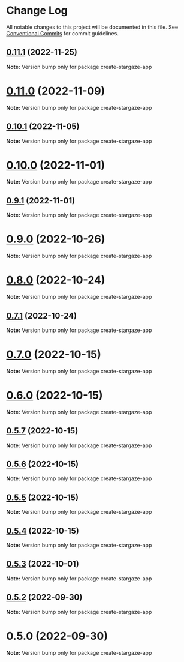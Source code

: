 # Change Log

All notable changes to this project will be documented in this file.
See [Conventional Commits](https://conventionalcommits.org) for commit guidelines.

## [0.11.1](https://github.com/cosmology-tech/create-cosmos-app/compare/create-stargaze-app@0.11.0...create-stargaze-app@0.11.1) (2022-11-25)

**Note:** Version bump only for package create-stargaze-app





# [0.11.0](https://github.com/cosmology-tech/create-cosmos-app/compare/create-stargaze-app@0.10.1...create-stargaze-app@0.11.0) (2022-11-09)

**Note:** Version bump only for package create-stargaze-app





## [0.10.1](https://github.com/cosmology-tech/create-cosmos-app/compare/create-stargaze-app@0.10.0...create-stargaze-app@0.10.1) (2022-11-05)

**Note:** Version bump only for package create-stargaze-app





# [0.10.0](https://github.com/cosmology-tech/create-cosmos-app/compare/create-stargaze-app@0.9.1...create-stargaze-app@0.10.0) (2022-11-01)

**Note:** Version bump only for package create-stargaze-app





## [0.9.1](https://github.com/cosmology-tech/create-cosmos-app/compare/create-stargaze-app@0.9.0...create-stargaze-app@0.9.1) (2022-11-01)

**Note:** Version bump only for package create-stargaze-app





# [0.9.0](https://github.com/cosmology-tech/create-cosmos-app/compare/create-stargaze-app@0.8.0...create-stargaze-app@0.9.0) (2022-10-26)

**Note:** Version bump only for package create-stargaze-app





# [0.8.0](https://github.com/cosmology-tech/create-cosmos-app/compare/create-stargaze-app@0.7.1...create-stargaze-app@0.8.0) (2022-10-24)

**Note:** Version bump only for package create-stargaze-app





## [0.7.1](https://github.com/cosmology-tech/create-cosmos-app/compare/create-stargaze-app@0.7.0...create-stargaze-app@0.7.1) (2022-10-24)

**Note:** Version bump only for package create-stargaze-app





# [0.7.0](https://github.com/cosmology-tech/create-cosmos-app/compare/create-stargaze-app@0.6.0...create-stargaze-app@0.7.0) (2022-10-15)

**Note:** Version bump only for package create-stargaze-app





# [0.6.0](https://github.com/cosmology-tech/create-cosmos-app/compare/create-stargaze-app@0.5.7...create-stargaze-app@0.6.0) (2022-10-15)

**Note:** Version bump only for package create-stargaze-app





## [0.5.7](https://github.com/cosmology-tech/create-cosmos-app/compare/create-stargaze-app@0.5.6...create-stargaze-app@0.5.7) (2022-10-15)

**Note:** Version bump only for package create-stargaze-app





## [0.5.6](https://github.com/cosmology-tech/create-cosmos-app/compare/create-stargaze-app@0.5.5...create-stargaze-app@0.5.6) (2022-10-15)

**Note:** Version bump only for package create-stargaze-app





## [0.5.5](https://github.com/cosmology-tech/create-cosmos-app/compare/create-stargaze-app@0.5.4...create-stargaze-app@0.5.5) (2022-10-15)

**Note:** Version bump only for package create-stargaze-app





## [0.5.4](https://github.com/cosmology-tech/create-cosmos-app/compare/create-stargaze-app@0.5.3...create-stargaze-app@0.5.4) (2022-10-15)

**Note:** Version bump only for package create-stargaze-app





## [0.5.3](https://github.com/cosmology-tech/create-cosmos-app/compare/create-stargaze-app@0.5.2...create-stargaze-app@0.5.3) (2022-10-01)

**Note:** Version bump only for package create-stargaze-app





## [0.5.2](https://github.com/cosmology-tech/create-cosmos-app/compare/create-stargaze-app@0.5.0...create-stargaze-app@0.5.2) (2022-09-30)

**Note:** Version bump only for package create-stargaze-app





# 0.5.0 (2022-09-30)

**Note:** Version bump only for package create-stargaze-app
